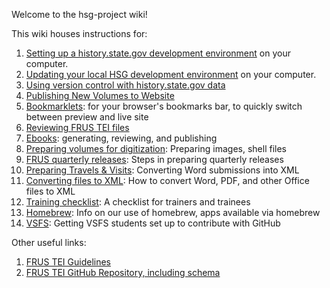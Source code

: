 Welcome to the hsg-project wiki!

This wiki houses instructions for:

1. [Setting up a history.state.gov development environment](setup) on your computer.
1. [Updating your local HSG development environment](https://github.com/HistoryAtState/hsg-project/wiki/Setup#updating-from-our-old-setup-pre-may-2017) on your computer.
1. [Using version control with history.state.gov data](version-control)
1. [Publishing New Volumes to Website](publishing-new-volumes-to-website)
1. [Bookmarklets](bookmarklets): for your browser's bookmarks bar, to quickly switch between preview and live site 
1. [Reviewing FRUS TEI files](reviewing-frus-tei)
1. [Ebooks](ebooks): generating, reviewing, and publishing
1. [Preparing volumes for digitization](preparing-volumes-for-digitization): Preparing images, shell files
1. [FRUS quarterly releases](quarterly-releases): Steps in preparing quarterly releases
1. [Preparing Travels & Visits](preparing-travels-and-visits): Converting Word submissions into XML
1. [Converting files to XML](converting-files-to-xml): How to convert Word, PDF, and other Office files to XML
1. [Training checklist](training-checklist): A checklist for trainers and trainees
1. [Homebrew](homebrew): Info on our use of homebrew, apps available via homebrew
1. [VSFS](vsfs): Getting VSFS students set up to contribute with GitHub

Other useful links:

1. [FRUS TEI Guidelines](http://static.history.state.gov/temp/frus-tei-guidelines.html)
1. [FRUS TEI GitHub Repository, including schema](https://github.com/historyatstate/frus)